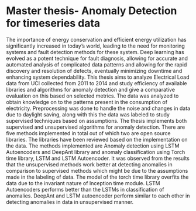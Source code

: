 # Master thesis- Anomaly Detection for timeseries data

The importance of energy conservation and efficient energy utilization has significantly increased
in today’s world, leading to the need for monitoring systems and fault detection methods for these
system. Deep learning has evolved as a potent technique for fault diagnosis, allowing for accurate and
automated analysis of complicated data patterns and allowing for the rapid discovery and resolution of
defects, eventually minimizing downtime and enhancing system dependability. This thesis aims to analyze
Electrical Load data from UCI collected from 2011 to 2014 and study efficiency of available libraries and
algorithms for anomaly detection and give a comparative evaluation on this based on selected metrics.
The data was analyzed to obtain knowledge on to the patterns present in the consumption of electricity.
Preprocessing was done to handle the noise and changes in data due to daylight saving, along with this
the data was labeled to study supervised techniques based on assumptions. The thesis implements both
supervised and unsupervised algorithms for anomaly detection. There are five methods implemented
in total out of which two are open source libraries. The libraries have been reviewed based on the
implementation on the data. The methods implemented are Anomaly detection using LSTM Autoencoders
and DeepAnt library and anomaly classification using Torch time library, LSTM and LSTM Autoencoder.
It was observed from the results that the unsupervised methods work better at detecting anomalies
in comparison to supervised methods which might be due to the assumptions made in the labeling of
data. The model of the torch time library overfits the data due to the invariant nature of Inception time
module. LSTM Autoencoders performs better than the LSTMs in classification of anomalies. DeepAnt
and LSTM autoencoder perform similar to each other in detecting anomalies in data in unsupervised
manner.
